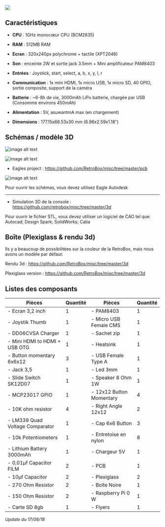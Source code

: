 <div class="image-header">
	<img src="https://static.retrobox.tech/img/logo/illustration.png"/>
</div>


## Caractéristiques

* **CPU** : 1GHz monocœur CPU (BCM2835)

* **RAM** : 512MB RAM

* **Ecran** : 320x240px polychrome + tactile (XPT2046)

* **Son** : enceinte 2W et sortie jack 3.5mm + Mini amplificateur PAM8403

* **Entrées** : Joystick, start, select, a, b, x, y, l, r

* **Communication** : 1x mini HDMI, 1x micro USB, 1x micro SD, 40 GPIO, sortie composite, support de la caméra

* **Batterie** : ~6-8h de vie, 3000mAh LiPo batterie, chargée par USB (Consomme environs 450mAh)

* **Alimentation** : 5V, asuwantmA max (en chargement)

* **Dimensions**  : 177.15x66.53x30 mm (6.96x2.59x1.18″)

## Schémas / modèle 3D

![image alt text](https://static.retrobox.tech/img/firstreleasepcb.png)

![image alt text](https://static.retrobox.tech/img/firstreleaseschema.png)

* Eagles project : https://github.com/RetroBox/misc/tree/master/pcb

![image alt text](thttps://static.retrobox.tech/img/hardware-specifications/image_4.png)

<div class="docs-alert info">
  <i class="icon fas fa-question-circle"></i>
  <p>Pour ouvrir les schémas, vous devez utilisez Eagle Autodesk</p>
</div>

______

* Simulation 3D de la console : https://github.com/retrobox/misc/tree/master/3d

<div class="docs-alert info">
  <i class="icon fas fa-question-circle"></i>
  <p> Pour ouvrir le fichier STL, vous devez utiliser un logiciel de CAO tel que: Autocad; Design Spark; SolidWorks; Catia</p>
</div>

## Boîte (Plexiglass & rendu 3d)

Ils y a beaucoup de possibilitées sur la couleur de la RetroBox, mais nous avons un modèle par défaut:

Rendu 3d : https://github.com/RetroBox/misc/tree/master/3d

Plexiglass version : https://github.com/RetroBox/misc/tree/master/3d

## Listes des composants

|  Pièces | Quantité |  Pièces | Quantité |
|  ------ | ------ |  ------ | ------ |
|  - Ecran 3,2 inch | 1 |  - PAM8403 | 1 |
|  - Joystik Thumb	| 1 |  - Micro USB Female CMS | 1 |
|  - DD06CVSA Charger | 1 |  - Sachet zip | 1 |
|  - Mini HDMI to HDMI + USB OTG	| 1 |  - Heatsink | 1 |
|  - Button momentary 6x6x12	| 3 |  - USB Female Type A | 1 |
|  - Jack 3,5 | 1 |  - Led 3mm | 1 |
|  - Slide Switch SK12D07 | 1 |  - Speaker 8 Ohm 1W | 1 |
|  - MCP23017 GPIO	| 1 |  - 12x12 Button Momentary | 4 |
|  - 10K ohm resistor | 4 |	 - Right Angle 12x12 | 2 |		
|  - LM339 Quad Voltage Comparator	| 1 |  - Cap 6x6 Button | 3 |
|  - 10k Potentiometers | 1 |  - Entretoise en nylon | 8 |
|  - Lithium Battery 3000mAh	| 1 |  - Chargeur 5V | 1 |
|  - 0,01µf Capacitor FILM	| 2 |  - PCB | 1 |
|  - 10µf Capacitor | 2 |  - Plexiglass | 2 |
|  - 270 Ohm Resistor | 2 |  - Boîte Noire | 1 |
|  - 150 Ohm Resistor | 2 |  - Raspberry Pi 0 W | 1 |
|  - Carte SD 8gb | 1 |  - Flyers | 1 |

*Update du 17/06/18*
